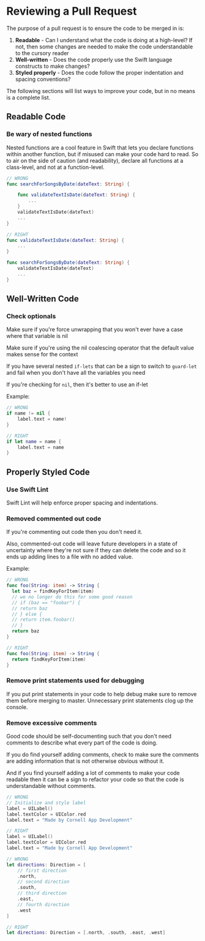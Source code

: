# Reviewing a Pull Request

The purpose of a pull request is to ensure the code to be merged in is:

1. **Readable** - Can I understand what the code is doing at a high-level? If not, then some changes are needed to make the code understandable to the cursory reader
2. **Well-written** - Does the code properly use the Swift language constructs to make changes?
3. **Styled properly** - Does the code follow the proper indentation and spacing conventions?

The following sections will list ways to improve your code, but in no means is a complete list.

## Readable Code

### Be wary of nested functions

Nested functions are a cool feature in Swift that lets you declare functions within another function, but if misused can make your code hard to read. So to air on the side of caution \(and readability\), declare all functions at a class-level, and not at a function-level.

```swift
// WRONG
func searchForSongsByDate(dateText: String) {

    func validateTextIsDate(dateText: String) {
        ...
    }
    validateTextIsDate(dateText)
    ...
}

// RIGHT
func validateTextIsDate(dateText: String) {
    ...
}

func searchForSongsByDate(dateText: String) {
    validateTextIsDate(dateText)
    ...
}

```

## Well-Written Code

### Check optionals

Make sure if you're force unwrapping that you won't ever have a case where that variable is nil

Make sure if you're using the nil coalescing operator that the default value makes sense for the context

If you have several nested `if-lets` that can be a sign to switch to `guard-let` and fail when you don't have all the variables you need

If you're checking for `nil`, then it's better to use an if-let

Example:

```swift
// WRONG
if name != nil {
    label.text = name!
}

// RIGHT
if let name = name {
    label.text = name
}
```

## Properly Styled Code

### Use Swift Lint

Swift Lint will help enforce proper spacing and indentations.

### Removed commented out code

If you're commenting out code then you don't need it. 

Also, commented-out code will leave future developers in a state of uncertainty where they're not sure if they can delete the code and so it ends up adding lines to a file with no added value.

Example:

```swift
// WRONG
func foo(String: item) -> String {
  let baz = findKeyForItem(item)
  // we no longer do this for some good reason
  // if (baz == "foobar") {
  // return baz
  // } else {
  // return item.foobar()
  // }
  return baz
}

// RIGHT
func foo(String: item) -> String {
  return findKeyForItem(item)
}
```

### Remove print statements used for debugging

If you put print statements in your code to help debug make sure to remove them before merging to master. Unnecessary print statements clog up the console.

### Remove excessive comments

Good code should be self-documenting such that you don't need comments to describe what every part of the code is doing. 

If you do find yourself adding comments, check to make sure the comments are adding information that is not otherwise obvious without it.

And if you find yourself adding a lot of comments to make your code readable then it can be a sign to refactor your code so that the code is understandable without comments.

```swift
// WRONG
// Initialize and style label
label = UILabel()
label.textColor = UIColor.red
label.text = "Made by Cornell App Development"

// RIGHT
label = UILabel()
label.textColor = UIColor.red
label.text = "Made by Cornell App Development"
```

```swift
// WRONG
let directions: Direction = [
    // first direction
    .north, 
    // second direction
    .south, 
    // third direction
    .east, 
    // fourth direction
    .west
]

// RIGHT
let directions: Direction = [.north, .south, .east, .west]
```


